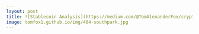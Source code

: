 ```yaml
---
layout: post
title: ![Stablecoin Analysis](https://medium.com/@TomAlexanderFox/cryptocurrencies-stable-coins-and-erc20-tokens-f05e795c3968)
image: tomfox1.github.io/img/404-southpark.jpg
---
```


